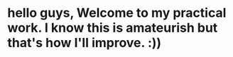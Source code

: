 # hello guys, Welcome to my practical work. I know this is amateurish but that's how I'll improve. :))

